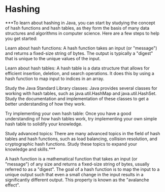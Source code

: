 

# Hashing
***To learn about hashing in Java, you can start by studying the concept of hash functions and hash tables, as they form the basis of many data structures and algorithms in computer science. Here are a few steps to help you get started:

Learn about hash functions: A hash function takes an input (or "message") and returns a fixed-size string of bytes. The output is typically a "digest" that is unique to the unique values of the input.

Learn about hash tables: A hash table is a data structure that allows for efficient insertion, deletion, and search operations. It does this by using a hash function to map input to indices in an array.

Study the Java Standard Library classes: Java provides several classes for working with hash tables, such as java.util.HashMap and java.util.HashSet. Study the documentation and implementation of these classes to get a better understanding of how they work.

Try implementing your own hash table: Once you have a good understanding of how hash tables work, try implementing your own simple hash table to solidify your knowledge.

Study advanced topics: There are many advanced topics in the field of hash tables and hash functions, such as load balancing, collision resolution, and cryptographic hash functions. Study these topics to expand your knowledge and skills.***



A hash function is a mathematical function that takes an input (or "message") of any size and returns a fixed-size string of bytes, usually referred to as a "digest". The goal of a hash function is to map the input to a unique output such that even a small change in the input results in a significantly different output. This property is known as the "avalanche effect".